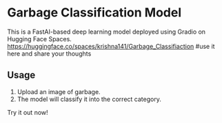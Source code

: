 # Garbage Classification Model

This is a FastAI-based deep learning model deployed using Gradio on Hugging Face Spaces.
https://huggingface.co/spaces/krishna141/Garbage_Classifiaction #use it here and share your thoughts

## Usage
1. Upload an image of garbage.
2. The model will classify it into the correct category.

Try it out now!
